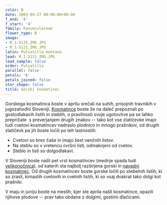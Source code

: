 ```yaml
---
color: B
date: 2003-04-27 00:00:00+00:00
f_end: '4'
f_start: '4'
family: Ranunculaceae
flower_type: B
image:
- M_1-5125_IMG.JPG
- M_1-5121_IMG.JPG
latin: Pulsatilla montana
lead: M_1-5121_IMG.JPG
lead_sample: false
order: Pulsatilla
parallel: false
petals: '6'
petals_joined: false
star_shape: false
title: Gorski kosmatinec
---
```

Gorskega kosmatinca boste v aprilu srečali na suhih, prisojnih travnikih v jugozahodni Sloveniji. [Kosmatince](../../genus/pulsatilla/) boste že na daleč prepoznali po gostodlakavih listih in steblih, o pravilnosti svoje ugotovitve pa se lahko prepričate  s preverjanjem drugih znakov -- tako kot vse zlatičevke imajo tudi cvetovi kosmatincev nadraslo plodnico in mnogo prašnikov, od drugih zlatičevk pa jih boste ločili po teh lastnostih:

-   Cvetovi so brez čaše in imajo šest venčnih listov.
-   Na steblu so v vretencu ovršni listi, odmaknjeni od cvetov.
-   Steblo in listi so dolgodlakavi.

V Sloveniji boste našli pet vrst kosmatincev (mednje spada tudi [velikonočnica](../../pulsatillagrandis/velikono&#269;nica/)), od katerih sta najbolj razširjena gorski in [navadni kosmatinec](../../pulsatillanigricans/navadni-kosmatinec/). Od drugih kosmatincev boste gorske ločili po stebelnih listih, ki so zrasli, kimastih cvetovih in cvetnih listih, ki so vsaj dvakrat tako dolgi kot prašniki.

V maju in juniju boste na mestih, kjer ste aprila našli kosmatince, opazili njihove plodove -- prav tako obdane z dolgimi, gostimi dlačicami.
